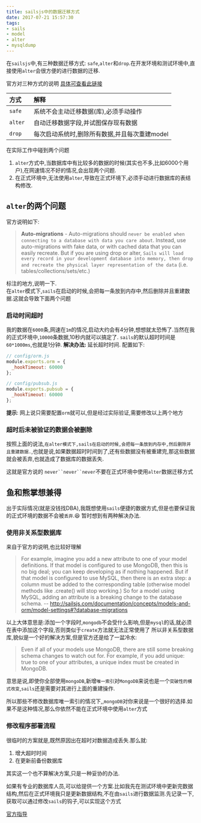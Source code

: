 ```yaml
---
title: sailsjs中的数据迁移方式
date: 2017-07-21 15:57:30
tags: 
- sails
- model
- alter
- mysqldump
---
```



在`sailsjs`中,有三种数据迁移方式: `safe`,`alter`和`drop`.在开发环境和测试环境中,直接使用`alter`会很方便的进行数据的迁移.

官方对三种方式的说明 [具体可查看此链接](http://sailsjs.com/documentation/concepts/models-and-orm/model-settings#?database-migrations)

|**方式**|**解释**|
|:---|:---|
|`safe`|系统不会主动迁移数据(库),必须手动操作|
|`alter `|自动迁移数据字段,并试图保存现有数据|
|`drop`|每次启动系统时,删除所有数据,并且每次重建model|

在实际工作中碰到两个问题

1. `alter`方式中,当数据库中有比较多的数据的时候(其实也不多,比如6000个用户),在网速情况不好的情况,会出现两个问题.
2. 在正式环境中,无法使用`alter`,导致在正式环境下,必须手动进行数据库的表结构修改.

## `alter`的两个问题

官方说明如下:

> **Auto-migrations** - Auto-migrations should `never be enabled when connecting to a database with data you care about`. Instead, use auto-migrations with fake data, or with cached data that you can easily recreate.
>  But if you are using drop or alter, `Sails will load every record in your development database into memory, then drop and recreate the physical layer representation of the data` (i.e. tables/collections/sets/etc.)

标注的地方,说明一下.    
在`alter`模式下,`sails`在启动的时候,会把每一条放到内存中,然后删除并且重建数据.这就会导致下面两个问题
### 启动时间超时
我的数据在`6000`条,网速在`1m`的情况,启动大约会有4分钟,想想就太恐怖了.当然在我的正式环境中,`10000`条数据,10秒内就可以搞定了.
`sails`的默认超时时间是`60*1000ms`,也就是1分钟.
**解决办法:** 延长超时时间.
配置如下:

```js
// config/orm.js
module.exports.orm = {
  _hookTimeout: 60000 
};

// config/pubsub.js
module.exports.pubsub = {
  _hookTimeout: 60000 
};
```
**提示**: 网上说只需要配置`orm`就可以,但是经过实际验证,需要修改以上两个地方

### 超时后未被验证的数据会被删除

按照上面的说法,`在alter模式下,sails在启动的时候,会把每一条放到内存中,然后删除并且重建数据.`,也就是说,如果数据超时时间到了,还有些数据没有被重建完,那这些数据就会被丢弃,也就造成了数据库的数据丢失.

这就是官方说的 `never``never``never`不要在正式环境中使用`alter`数据迁移方式


## 鱼和熊掌想兼得

出于实际情况(就是没钱找DBA),我既想使用`sails`便捷的数据方式,但是也要保证我的正式环境的数据不会被`丢弃`.😆
暂时想到有两种解决办法.

### 使用非关系型数据库

来自于官方的说明,也比较好理解

> For example, imagine you add a new attribute to one of your model definitions. If that model is configured to use MongoDB, then this is no big deal; you can keep developing as if nothing happened. But if that model is configured to use MySQL, then there is an extra step: a column must be added to the corresponding table (otherwise model methods like .create() will stop working.) So for a model using MySQL, adding an attribute is a breaking change to the database schema. -- http://sailsjs.com/documentation/concepts/models-and-orm/model-settings#?database-migrations

以上大体意思是:添加一个字段时,`mongodb`不会受什么影响,但是`mysql`的话,就必须在表中添加这个字段,否则类似于`create`方法就无法正常使用了
所以非关系型数据库,貌似是一个好的解决方案,但是官方还是给了一盆冷水:

> Even if all of your models use MongoDB, there are still some breaking schema changes to watch out for. For example, if you add unique: true to one of your attributes, a unique index must be created in MongoDB.

意思是说,即使你全部使用`mongoDB`,新增`唯一索引`对`MongoDB`来说也是一个`突破性的模式改变`,`sails`还是需要对其进行上面的重建操作.

所以那些不修改数据库唯一索引的情况下,,`mongoDB`对你来说是一个很好的选择.如果不是这种情况,那么你依然不能在正式环境中使用`alter`方式

### 修改程序部署流程

很临时的方案就是,既然原因出在超时对数据造成丢失.那么就:
1. 增大超时时间
2. 在更新前备份数据库

其实这一个也不算解决方案,只是一种妥协的办法.

如果有专业的数据库人员,可以给提供一个方案.比如我先在测试环境中更新完数据结构,然后在正式环境我只是更新数据结构,不在由`sails`进行数据监测.先记录一下,获取可以通过修改`sails`的钩子,可以实现这个方式




[官方指导](http://sailsjs.com/documentation/concepts/models-and-orm/model-settings)